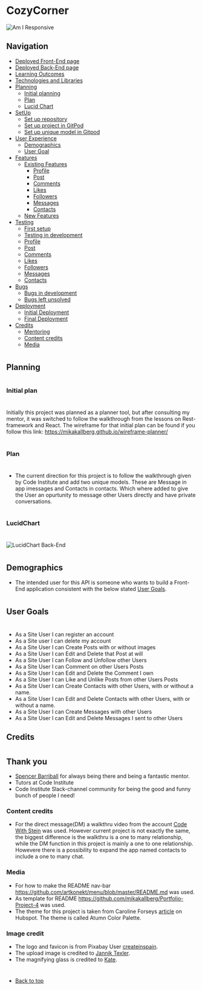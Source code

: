 # CozyCorner
![Am I Responsive]()
## Navigation
* [Deployed Front-End page]()
* [Deployed Back-End page](https://portfolio-project-5-drf-api.herokuapp.com/)
* [Learning Outcomes](#learning-outcomes)
* [Technologies and Libraries](#technologies-and-libraries)
* [Planning](#planning)
   - [Initial planning](#initial-plan)
   - [Plan](#plan)
   - [Lucid Chart](#lucidchart)
* [SetUp](/setup.md)
   - [Set up repository](/setup.md#set-up-repository)
   - [Set up project in GitPod](/setup.md#set-up-project-in-gitpod)
   - [Set up unique model in Gitpod](/setup.md#set-up-unique-model-in-gitpod)
* [User Experience](#user-experience-ux)
    - [Demographics](#demographics)
    - [User Goal](#user-goals)
* [Features](/features.md)
   - [Existing Features](/features.md#existing-features)
       - [Profile](/features.md#profile)
       - [Post](/features.md#post)
       - [Comments](/features.md#comments)
       - [Likes](/features.md#likes)
       - [Followers](/features.md#followers)
       - [Messages](/features.md#messages)
       - [Contacts](/features.md#contacts)
   - [New Features](/features.md#new-features)
* [Testing](/testing.md)
    - [First setup](/testing.md#first-setup)
    - [Testing in development](/testing.md#testing-in-development)
    - [Profile](/testing.md#profile)
    - [Post](/testing.md#post)
    - [Comments](/testing.md#comments)
    - [Likes](/testing.md#likes)
    - [Followers](/testing.md#followers)
    - [Messages](/testing.md#messages)
    - [Contacts](/testing.md#contacts)
* [Bugs](/bugs.md)
    - [Bugs in development](/bugs.md#bugs-in-development)
    - [Bugs left unsolved](/bugs.md#bugs-left-unsolved)
* [Deployment](/deployment.md)
    - [Initial Deployment](/deployment.md#initial-deployment)
    - [Final Deployment](/deployment.md#final-deployment)
* [Credits](#credits)
    - [Mentoring](#thank-you)
    - [Content credits](#content-credits)
    - [Media](#media)  
#
#
## Planning
#
### Initial plan
#
Initially this project was planned as a planner tool, but after consulting  my mentor, it was switched to follow the walkthrough from the lessons on Rest-framework and React. The wireframe for that initial plan can be found if you follow this link: https://mikakallberg.github.io/wireframe-planner/
#
### Plan
#
- The current direction for this project is to follow the walkthrough given by Code Institute and add two unique models. These are Message in app imessages and Contacts in contacts. Which where added to give the User an opurtunity to message other Users directly and have private conversations.
#
### LucidChart
#
![LucidChart Back-End](/assets/images_readme/lucidchart.png)
#
## Demographics
- The intended user for this API is someone who wants to build a Front-End application consistent with the below stated [User Goals](#user-goals).
#
## User Goals
#
- As a Site User I can register an account 
- As a Site user I can delete my account
- As a Site User I can Create Posts with or without images
- As a Site User I can Edit and Delete that Post at will
- As a Site User I can Follow and Unfollow other Users
- As a Site User I can Comment on other Users Posts
- As a Site User I can Edit and Delete the Comment I own
- As a Site User I can Like and Unlike Posts from other Users Posts
- As a Site User I can Create Contacts with other Users, with or without a name.
- As a Site User I can Edit and  Delete Contacts with other Users, with or without a name.
- As a Site User I can Create Messages with other Users
- As a Site User I can Edit and Delete Messages I sent to other Users

## Credits
#
## Thank you
- [Spencer Barriball](https://github.com/5pence) for always being there and being a fantastic mentor.
- Tutors at Code Institute
- Code Institute Slack-channel community for being the good and funny bunch of people I need!

### Content credits
- For the direct message(DM) a walkthru video from the account [Code With Stein](https://www.youtube.com/watch?v=SF1k_Twr9cg) was used. However current project is not exactly the same, the biggest difference is the walkthru is a one to many relationship, while the DM function in this project is mainly a one to one relationship. Howevere there is a possibility to expand the app named contacts to include a one to many chat.

### Media
- For how to make the README nav-bar https://github.com/artkonekt/menu/blob/master/README.md was used.
- As template for README https://github.com/mikakallberg/Portfolio-Project-4 was used.
- The theme for this project is taken from Caroline Forseys [article](https://blog.hubspot.com/marketing/color-palette-inspiration) on Hubspot. The theme is called Atumn Color Palette.

### Image credit
- The logo and favicon is from Pixabay User [createinspain](https://pixabay.com/users/createinspain-13345278/?utm_source=link-attribution&amp;utm_medium=referral&amp;utm_campaign=image&amp;utm_content=5092638).
- The upload image is credited to [Jannik Texler](https://pixabay.com/users/texler-3778340/?utm_source=link-attribution&amp;utm_medium=referral&amp;utm_campaign=image&amp;utm_content=2398772).
- The magnifying glass is credited to [Kate](https://pixabay.com/users/gdakaska-1113303/?utm_source=link-attribution&amp;utm_medium=referral&amp;utm_campaign=image&amp;utm_content=1724298).
#
* [Back to top](#)
#
